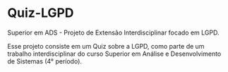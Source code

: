 # Quiz-LGPD
Superior em ADS - Projeto de Extensão Interdisciplinar focado em LGPD. 

Esse projeto consiste em um Quiz sobre a LGPD, como parte de um trabalho interdisciplinar do curso Superior em Análise e Desenvolvimento de Sistemas (4° período).

